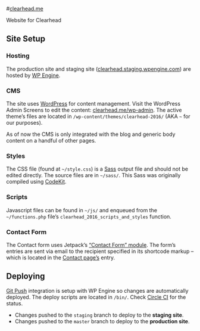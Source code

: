 #[clearhead.me](http://clearhead.me/)

Website for Clearhead

## Site Setup

### Hosting
The production site and staging site ([clearhead.staging.wpengine.com](http://clearhead.staging.wpengine.com/)) are hosted by [WP Engine](https://my.wpengine.com/installs/clearhead).

### CMS
The site uses [WordPress](https://wordpress.org/) for content management. Visit the WordPress Admin Screens to edit the content: [clearhead.me/wp-admin](http://clearhead.me/wp-admin/). The active theme’s files are located in `/wp-content/themes/clearhead-2016/` (AKA `~` for our purposes).

As of now the CMS is only integrated with the blog and generic body content on a handful of other pages.

### Styles
The CSS file (found at `~/style.css`) is a [Sass](http://sass-lang.com/) output file and should not be edited directly. The source files are in `~/sass/`. This Sass was originally compiled using [CodeKit](https://incident57.com/codekit/).

### Scripts
Javascript files can be found in `~/js/` and enqueued from the `~/functions.php` file’s `clearhead_2016_scripts_and_styles` function.

### Contact Form
The Contact form uses Jetpack’s [“Contact Form” module](https://jetpack.com/support/contact-form/). The form’s entries are sent via email to the recipient specified in its shortcode markup – which is located in the [Contact page’s](http://clearhead.me/wp-admin/post.php?post=22&action=edit) entry.


## Deploying
[Git Push](https://my.wpengine.com/installs/clearhead/git_push) integration is setup with WP Engine so changes are automatically deployed. The deploy scripts are located in `/bin/`. Check [Circle CI](https://circleci.com/gh/clearhead/clearhead.me) for the status.

* Changes pushed to the `staging` branch to deploy to the **staging site**.
* Changes pushed to the `master` branch to deploy to the **production site**.
